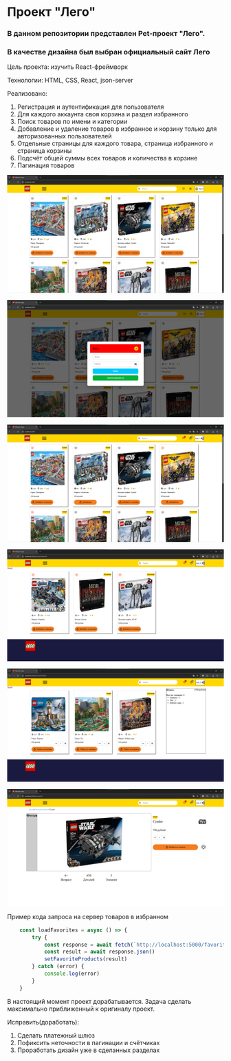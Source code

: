 # Проект "Лего"

### В данном репозитории представлен Pet-проект "Лего". 
### В качестве дизайна был выбран официальный сайт Лего

Цель проекта: изучить React-фреймворк

Технологии: HTML, CSS, React, json-server

Реализовано:
1) Регистрация и аутентификация для пользователя
2) Для каждого аккаунта своя корзина и раздел избранного
3) Поиск товаров по имени и категории
4) Добавление и удаление товаров в избранное и корзину только для авторизованных пользователей
5) Отдельные страницы для каждого товара, страница избранного и страница корзины
6) Подсчёт общей суммы всех товаров и количества в корзине
7) Пагинация товаров

![Фото1](./src/images/photo.png)

![Фото2](./src/images/photo2.png)

![Фото3](./src/images/photo3.png)

![Фото4](./src/images/photo4.png)

![Фото5](./src/images/photo5.png)

![Фото6](./src/images/photo6.png)



Пример кода запроса на сервер товаров в избранном
```JavaScript
    const loadFavorites = async () => {
        try {
            const response = await fetch(`http://localhost:5000/favorites`)
            const result = await response.json()
            setFavoriteProducts(result)
        } catch (error) {
            console.log(error)
        }
    }
```


В настоящий момент проект дорабатывается. Задача сделать максимально приближенный к оригиналу проект.

Исправить(доработать):
1) Сделать платежный шлюз
2) Пофиксить неточности в пагинации и счётчиках
3) Проработать дизайн уже в сделанных разделах